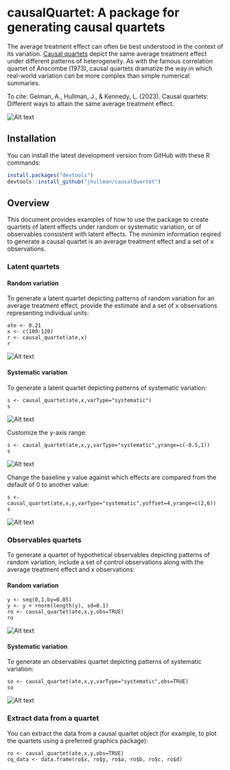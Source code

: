 # causalQuartet: A package for generating causal quartets
The average treatment effect can often be best understood in the context of its variation. <a href="http://www.stat.columbia.edu/~gelman/research/unpublished/causal_quartets.pdf">Causal quartets</a> depict the same average treatment effect under different patterns of heterogeneity. As with the famous correlation quartet of Anscombe (1973), causal quartets dramatize the way in which real-world variation can be more complex than simple numerical summaries.

To cite: Gelman, A., Hullman, J., & Kennedy, L. (2023). Causal quartets: Different ways to attain the same average treatment effect.

![Alt text](figures/latent_quartets.png?raw=true "Latent quartets with random (left) and systematic (right) variation")


## Installation

You can install the latest development version from GitHub with these R
commands:

``` r
install.packages("devtools")
devtools::install_github("jhullman/causalQuartet")
```

## Overview

This document provides examples of how to use the package to create quartets of latent effects under random or systematic variation, or of observables consistent with latent effects. The minimim information reqired to generate a causal quartet is an average treatment effect and a set of x observations.

### Latent quartets

#### Random variation
To generate a latent quartet depicting patterns of random variation for an average treatment effect, provide the estimate and a set of x observations representing individual units:

```{r}
ate <- 0.21
x <- c(100:120)
r <- causal_quartet(ate,x)
r
```
![Alt text](figures/latent_random_ate21_x100-120.png?raw=true "Latent quartet with systematic variation")

#### Systematic variation

To generate a latent quartet depicting patterns of systematic variation:

```{r}
s <- causal_quartet(ate,x,varType="systematic")
s
```
![Alt text](figures/latent_systematic_ate21_x100-120.png?raw=true "Latent quartet with systematic variation")

Customize the y-axis range:

```{r}
s <- causal_quartet(ate,x,y,varType="systematic",yrange=c(-0.5,1))
s
```
![Alt text](figures/latent_systematic_ate21_x100-120_yrange.png?raw=true "Latent quartet with systematic variation and custom yrange")

Change the baseline y value against which effects are compared from the default of 0 to another value:

```{r}
s <- causal_quartet(ate,x,y,varType="systematic",yoffset=4,yrange=c(2,6))
s
```
![Alt text](figures/latent_systematic_ate21_x100-120_yoffset4_yrange.png?raw=true "Latent quartet with systematic variation and custom yoffset and yrange")



### Observables quartets

To generate a quartet of hypothetical observables depicting patterns of random variation, include a set of control observations along with the average treatment effect and x observations:

#### Random variation

```{r}
y <- seq(0,1,by=0.05)
y <- y + rnorm(length(y), sd=0.1)
ro <- causal_quartet(ate,x,y,obs=TRUE)
ro
```
![Alt text](figures/observables_random_ate21_x100-120.png?raw=true "Observables quartet with random variation")

#### Systematic variation

To generate an observables quartet depicting patterns of systematic variation:

```{r}
so <- causal_quartet(ate,x,y,varType="systematic",obs=TRUE)
so
```

![Alt text](figures/observables_systematic_ate21_x100-120.png?raw=true "Observables quartet with systematic variation")

### Extract data from a quartet

You can extract the data from a causal quartet object (for example, to plot the quartets using a preferred graphics package):

```{r}
ro <- causal_quartet(ate,x,y,obs=TRUE)
cq_data <- data.frame(ro$x, ro$y, ro$a, ro$b, ro$c, ro$d)
```


